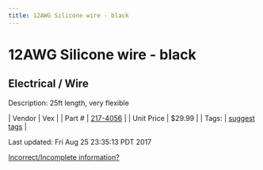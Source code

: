 ```yaml
---
title: 12AWG Silicone wire - black
---
```


# 12AWG Silicone wire - black
## Electrical / Wire
Description: 	25ft length, very flexible 

| Vendor | Vex | 
| Part # | [217-4056](http://www.vexrobotics.com/vexpro/motors-electronics/siliconewire.html) | 
| Unit Price | $29.99 | 
| Tags: | [suggest tags](https://docs.google.com/forms/d/e/1FAIpQLSeWyY8v3RgOty-MyWmh9U0iivNYN_molChYyS-0U-o-kOAv_g/viewform) | 

Last updated: Fri Aug 25 23:35:13 PDT 2017

 [Incorrect/Incomplete information?](https://docs.google.com/forms/d/e/1FAIpQLSeWyY8v3RgOty-MyWmh9U0iivNYN_molChYyS-0U-o-kOAv_g/viewform)